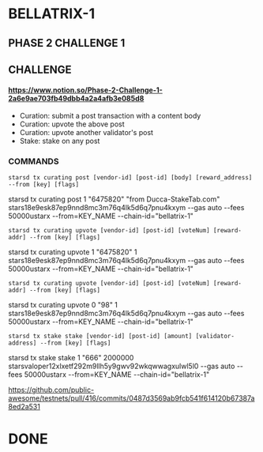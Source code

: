 # BELLATRIX-1
## PHASE 2 CHALLENGE 1

## CHALLENGE 
#### https://www.notion.so/Phase-2-Challenge-1-2a6e9ae703fb49dbb4a2a4afb3e085d8

- Curation: submit a post transaction with a content body
- Curation: upvote the above post
- Curation: upvote another validator's post
- Stake: stake on any post

### COMMANDS
```starsd tx curating post [vendor-id] [post-id] [body] [reward_address] --from [key] [flags]```

starsd tx curating post 1 "6475820" "from Ducca-StakeTab.com" stars18e9esk87ep9nnd8mc3m76q4lk5d6q7pnu4kxym --gas auto --fees 50000ustarx --from=KEY_NAME --chain-id="bellatrix-1"

```starsd tx curating upvote [vendor-id] [post-id] [voteNum] [reward-addr] --from [key] [flags]```

starsd tx curating upvote 1 "6475820" 1 stars18e9esk87ep9nnd8mc3m76q4lk5d6q7pnu4kxym --gas auto --fees 50000ustarx --from=KEY_NAME --chain-id="bellatrix-1"

```starsd tx curating upvote [vendor-id] [post-id] [voteNum] [reward-addr] --from [key] [flags]```

starsd tx curating upvote 0 "98" 1 stars18e9esk87ep9nnd8mc3m76q4lk5d6q7pnu4kxym --gas auto --fees 50000ustarx --from=KEY_NAME --chain-id="bellatrix-1"

```starsd tx stake stake [vendor-id] [post-id] [amount] [validator-address] --from [key] [flags]```

starsd tx stake stake 1 "666" 2000000 starsvaloper12xlxetf292m9llh5y9gwv92wkqwwagxulwl5l0 --gas auto --fees 50000ustarx --from=KEY_NAME --chain-id="bellatrix-1"

https://github.com/public-awesome/testnets/pull/416/commits/0487d3569ab9fcb541f614120b67387a8ed2a531

# DONE